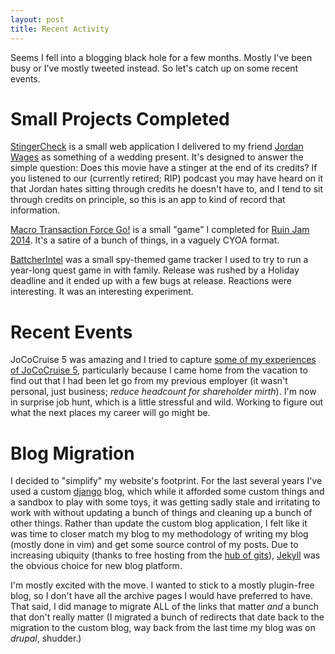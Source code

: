 ```yaml
---
layout: post
title: Recent Activity
---
```


Seems I fell into a blogging black hole for a few months. Mostly I've
been busy or I've mostly tweeted instead. So let's catch up on some
recent events.

Small Projects Completed
========================

[StingerCheck](http://stingercheck.azurewebsites.net) is a small web
application I delivered to my friend [Jordan
Wages](http://jordanwages.com) as something of a wedding present. It's
designed to answer the simple question: Does this movie have a stinger
at the end of its credits? If you listened to our (currently retired;
RIP) podcast you may have heard on it that Jordan hates sitting through
credits he doesn't have to, and I tend to sit through credits on
principle, so this is an app to kind of record that information.

[Macro Transaction Force Go!](http://worldmaker.net/macrotx/) is a small
"game" I completed for [Ruin Jam 2014](http://itch.io/jam/ruinjam2014).
It's a satire of a bunch of things, in a vaguely CYOA format.

[BattcherIntel](http://github.com/WorldMaker/BattcherIntel/) was a small
spy-themed game tracker I used to try to run a year-long quest game in
with family.  Release was rushed by a Holiday deadline and it ended up
with a few bugs at release. Reactions were interesting. It was an
interesting experiment.

Recent Events
=============

JoCoCruise 5 was amazing and I tried to capture [some of my experiences
of JoCoCruise 5](https://sway.com/5eTFjThHFwUJU6mZ), particularly
because I came home from the vacation to find out that I had been let go
from my previous employer (it wasn't personal, just business; *reduce
headcount for shareholder mirth*). I'm now in surprise job hunt, which
is a little stressful and wild. Working to figure out what the next
places my career will go might be.

Blog Migration
==============

I decided to "simplify" my website's footprint. For the last several
years I've used a custom [django](http://djangoproject.com) blog, which
while it afforded some custom things and a sandbox to play with some
toys, it was getting sadly stale and irritating to work with without
updating a bunch of things and cleaning up a bunch of other things.
Rather than update the custom blog application, I felt like it was time
to closer match my blog to my methodology of writing my blog (mostly
done in vim) and get some source control of my posts. Due to increasing
ubiquity (thanks to free hosting from the [hub of
gits](http://pages.github.com)), [Jekyll](http://jekyllrb.com) was the
obvious choice for new blog platform.

I'm mostly excited with the move. I wanted to stick to a mostly
plugin-free blog, so I don't have all the archive pages I would have
preferred to have. That said, I did manage to migrate ALL of the links
that matter *and* a bunch that don't really matter (I migrated a bunch
of redirects that date back to the migration to the custom blog, way
back from the last time my blog was on *drupal*, shudder.)
